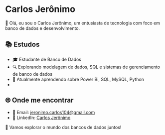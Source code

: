 # Carlos Jerônimo

👋 Olá, eu sou o Carlos Jerônimo, um entusiasta de tecnologia com foco em banco de dados e desenvolvimento.

## 📚 Estudos

- 🎓 Estudante de Banco de Dados
- 🔍 Explorando modelagem de dados, SQL e sistemas de gerenciamento de banco de dados
- 📘 Atualmente aprendendo sobre Power Bi, SQL, MySQL, Python
- 
## 🌐 Onde me encontrar

- 📧 Email: jeronimo.carlos104@gmail.com
- 💼 LinkedIn: [Carlos Jerônimo](https://www.linkedin.com/in/carlosasjeronimo/)

🚀 Vamos explorar o mundo dos bancos de dados juntos!
